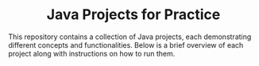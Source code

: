 <h1 align="center">Java Projects for Practice</h1>

This repository contains a collection of Java projects, each demonstrating different concepts and functionalities. Below is a brief overview of each project along with instructions on how to run them.

